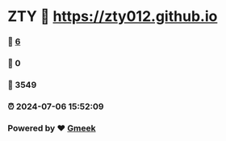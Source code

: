 # ZTY :link: https://zty012.github.io 
### :page_facing_up: [6](https://zty012.github.io/tag.html) 
### :speech_balloon: 0 
### :hibiscus: 3549 
### :alarm_clock: 2024-07-06 15:52:09 
### Powered by :heart: [Gmeek](https://github.com/Meekdai/Gmeek)
